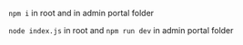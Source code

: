 `npm i` in root and in admin portal folder

`node index.js` in root
and `npm run dev` in admin portal folder

